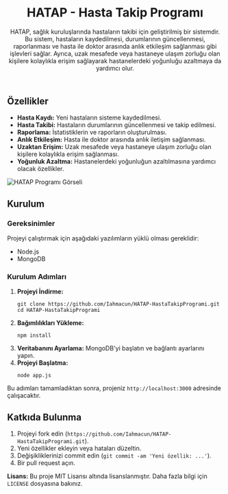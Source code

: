 <!DOCTYPE html>
<html lang="tr">

<head>
    <meta charset="UTF-8">
    <meta name="viewport" content="width=device-width, initial-scale=1.0">
    <title>HATAP - Hasta Takip Programı</title>
    
</head>

<body>
    <header>
        <h1>HATAP - Hasta Takip Programı</h1>
        <p>HATAP, sağlık kuruluşlarında hastaların takibi için geliştirilmiş bir sistemdir. Bu sistem, hastaların kaydedilmesi, durumlarının güncellenmesi, raporlanması ve hasta ile doktor arasında anlık etkileşim sağlanması gibi işlevleri sağlar. Ayrıca, uzak mesafede veya hastaneye ulaşım zorluğu olan kişilere kolaylıkla erişim sağlayarak hastanelerdeki yoğunluğu azaltmaya da yardımcı olur.</p>
    </header>

  <section>
        <h2>Özellikler</h2>
        <ul>
            <li><strong>Hasta Kaydı:</strong> Yeni hastaların sisteme kaydedilmesi.</li>
            <li><strong>Hasta Takibi:</strong> Hastaların durumlarının güncellenmesi ve takip edilmesi.</li>
            <li><strong>Raporlama:</strong> İstatistiklerin ve raporların oluşturulması.</li>
            <li><strong>Anlık Etkileşim:</strong> Hasta ile doktor arasında anlık iletişim sağlanması.</li>
            <li><strong>Uzaktan Erişim:</strong> Uzak mesafede veya hastaneye ulaşım zorluğu olan kişilere kolaylıkla erişim sağlanması.</li>
            <li><strong>Yoğunluk Azaltma:</strong> Hastanelerdeki yoğunluğun azaltılmasına yardımcı olacak özellikler.</li>
        </ul>
    </section>

 <img src="https://res.cloudinary.com/dzo9wgalo/image/upload/v1724844472/Screenshot_9_okf489.png" alt="HATAP Programı Görseli">

 <section>
        <h2>Kurulum</h2>

 <h3>Gereksinimler</h3>
        <p>Projeyi çalıştırmak için aşağıdaki yazılımların yüklü olması gereklidir:</p>
        <ul>
            <li>Node.js</li>
            <li>MongoDB</li>
        </ul>

   <h3>Kurulum Adımları</h3>
        <ol>
            <li><strong>Projeyi İndirme:</strong>
                <pre><code>git clone https://github.com/Iahmacun/HATAP-HastaTakipProgrami.git
cd HATAP-HastaTakipProgrami</code></pre>
            </li>
            <li><strong>Bağımlılıkları Yükleme:</strong>
                <pre><code>npm install</code></pre>
            </li>
            <li><strong>Veritabanını Ayarlama:</strong> MongoDB'yi başlatın ve bağlantı ayarlarını yapın.</li>
            <li><strong>Projeyi Başlatma:</strong>
                <pre><code>node app.js</code></pre>
            </li>
        </ol>
        <p>Bu adımları tamamladıktan sonra, projeniz <code>http://localhost:3000</code> adresinde çalışacaktır.</p>
    </section>

<section>
        <h2>Katkıda Bulunma</h2>
        <ol>
            <li>Projeyi fork edin (<code>https://github.com/Iahmacun/HATAP-HastaTakipProgrami.git</code>).</li>
            <li>Yeni özellikler ekleyin veya hataları düzeltin.</li>
            <li>Değişikliklerinizi commit edin (<code>git commit -am 'Yeni özellik: ...'</code>).</li>
            <li>Bir pull request açın.</li>
        </ol>
    </section>

 <footer>
        <p><strong>Lisans:</strong> Bu proje MIT Lisansı altında lisanslanmıştır. Daha fazla bilgi için <code>LICENSE</code> dosyasına bakınız.</p>
    </footer>
</body>

</html>

